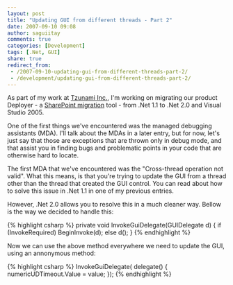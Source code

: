 ```yaml
---
layout: post
title: "Updating GUI from different threads - Part 2"
date: 2007-09-10 09:08
author: saguiitay
comments: true
categories: [Development]
tags: [.Net, GUI]
share: true
redirect_from:
 - /2007-09-10-updating-gui-from-different-threads-part-2/
 - /development/updating-gui-from-different-threads-part-2/
---
```

As part of my work at [Tzunami Inc.](http://www.tzunami.com/), I'm working on migrating our product Deployer - 
a [SharePoint migration](http://www.tzunami.com/products) tool - from .Net 1.1 to .Net 2.0 and Visual Studio 2005. 

One of the first things we've encountered was the managed debugging assistants (MDA). 
I'll talk about the MDAs in a later entry, but for now, let's just say that those are exceptions that are thrown 
only in debug mode, and that assist you in finding bugs and problematic points in your code that are otherwise 
hard to locate. 

The first MDA that we've encountered was the "Cross-thread operation not valid". What this means, 
is that you're trying to update the GUI from a thread other than the thread that created the GUI control. 
You can read about how to solve this issue in .Net 1.1 in one of my previous entries. 

However, .Net 2.0 allows you to resolve this in a much cleaner way. Bellow is the way we decided to handle this:

{% highlight csharp %}
private void InvokeGuiDelegate(GUIDelegate d)
{
    if (InvokeRequired)
        BeginInvoke(d);
    else
        d();
}
{% endhighlight %}

Now we can use the above method everywhere we need to update the GUI, using an annonymous method:

{% highlight csharp %}
InvokeGuiDelegate( delegate() { numericUDTimeout.Value = value; });
{% endhighlight %}




